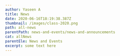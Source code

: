 ```yaml
---
author: Yaseen A
title: News
date: 2020-06-16T18:19:38.387Z
thumbnail: /images/class-2020.png
path: all-news
parentPath: news-and-events/news-and-announcements
cat: allNews
parentEle: News and Events
excerpt: some text here
---
```

